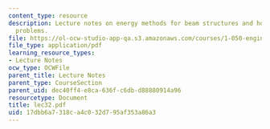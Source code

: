 ```yaml
---
content_type: resource
description: Lecture notes on energy methods for beam structures and how to solve
  problems.
file: https://ol-ocw-studio-app-qa.s3.amazonaws.com/courses/1-050-engineering-mechanics-i-fall-2007/17dbb6a7318ca4c032d795af353a86a3_lec32.pdf
file_type: application/pdf
learning_resource_types:
- Lecture Notes
ocw_type: OCWFile
parent_title: Lecture Notes
parent_type: CourseSection
parent_uid: dec40ff4-e8ca-636f-c6db-d88880914a96
resourcetype: Document
title: lec32.pdf
uid: 17dbb6a7-318c-a4c0-32d7-95af353a86a3
---
```

